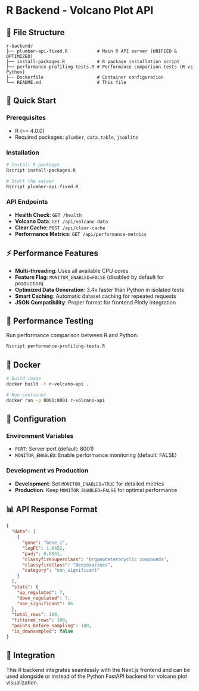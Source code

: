 # R Backend - Volcano Plot API

## 📁 File Structure

```
r-backend/
├── plumber-api-fixed.R           # Main R API server (UNIFIED & OPTIMIZED)
├── install-packages.R            # R package installation script
├── performance-profiling-tests.R # Performance comparison tests (R vs Python)
├── Dockerfile                    # Container configuration
└── README.md                     # This file
```

## 🚀 Quick Start

### Prerequisites
- R (>= 4.0.0)
- Required packages: `plumber`, `data.table`, `jsonlite`

### Installation
```bash
# Install R packages
Rscript install-packages.R

# Start the server
Rscript plumber-api-fixed.R
```

### API Endpoints
- **Health Check**: `GET /health`
- **Volcano Data**: `GET /api/volcano-data`
- **Clear Cache**: `POST /api/clear-cache`
- **Performance Metrics**: `GET /api/performance-metrics`

## ⚡ Performance Features

- **Multi-threading**: Uses all available CPU cores
- **Feature Flag**: `MONITOR_ENABLED=FALSE` (disabled by default for production)
- **Optimized Data Generation**: 3.4x faster than Python in isolated tests
- **Smart Caching**: Automatic dataset caching for repeated requests
- **JSON Compatibility**: Proper format for frontend Plotly integration

## 🧪 Performance Testing

Run performance comparison between R and Python:
```bash
Rscript performance-profiling-tests.R
```

## 🐳 Docker

```bash
# Build image
docker build -t r-volcano-api .

# Run container
docker run -p 8001:8001 r-volcano-api
```

## 🔧 Configuration

### Environment Variables
- `PORT`: Server port (default: 8001)
- `MONITOR_ENABLED`: Enable performance monitoring (default: FALSE)

### Development vs Production
- **Development**: Set `MONITOR_ENABLED=TRUE` for detailed metrics
- **Production**: Keep `MONITOR_ENABLED=FALSE` for optimal performance

## 📊 API Response Format

```json
{
  "data": [
    {
      "gene": "Gene_1",
      "logFC": 1.6452,
      "padj": 0.8851,
      "classyfireSuperclass": "Organoheterocyclic compounds",
      "classyfireClass": "Benzoxazines", 
      "category": "non_significant"
    }
  ],
  "stats": {
    "up_regulated": 7,
    "down_regulated": 7,
    "non_significant": 86
  },
  "total_rows": 100,
  "filtered_rows": 100,
  "points_before_sampling": 100,
  "is_downsampled": false
}
```

## 🎯 Integration

This R backend integrates seamlessly with the Next.js frontend and can be used alongside or instead of the Python FastAPI backend for volcano plot visualization.